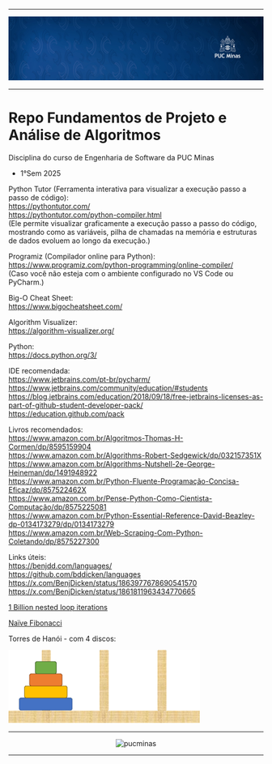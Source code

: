 -----

<img alt="pucminas" src="https://github.com/joaopauloaramuni/joaopauloaramuni/blob/main/img/FUNDOCOREUCAPA.jpg?raw=true"/>

-----

# Repo Fundamentos de Projeto e Análise de Algoritmos

Disciplina do curso de Engenharia de Software da PUC Minas 

- 1°Sem 2025

Python Tutor (Ferramenta interativa para visualizar a execução passo a passo de código):
<br>https://pythontutor.com/
<br>https://pythontutor.com/python-compiler.html
<br>(Ele permite visualizar graficamente a execução passo a passo do código, mostrando como as variáveis, pilha de chamadas na memória e estruturas de dados evoluem ao longo da execução.)

Programiz (Compilador online para Python):
<br>https://www.programiz.com/python-programming/online-compiler/
<br>(Caso você não esteja com o ambiente configurado no VS Code ou PyCharm.)

Big-O Cheat Sheet:
<br>https://www.bigocheatsheet.com/

Algorithm Visualizer:
<br>https://algorithm-visualizer.org/

Python:
<br>https://docs.python.org/3/

IDE recomendada:
<br>https://www.jetbrains.com/pt-br/pycharm/
<br>https://www.jetbrains.com/community/education/#students
<br>https://blog.jetbrains.com/education/2018/09/18/free-jetbrains-licenses-as-part-of-github-student-developer-pack/
<br>https://education.github.com/pack

Livros recomendados:
<br>https://www.amazon.com.br/Algoritmos-Thomas-H-Cormen/dp/8595159904
<br>https://www.amazon.com.br/Algorithms-Robert-Sedgewick/dp/032157351X
<br>https://www.amazon.com.br/Algorithms-Nutshell-2e-George-Heineman/dp/1491948922
<br>https://www.amazon.com.br/Python-Fluente-Programação-Concisa-Eficaz/dp/857522462X
<br>https://www.amazon.com.br/Pense-Python-Como-Cientista-Computação/dp/8575225081
<br>https://www.amazon.com.br/Python-Essential-Reference-David-Beazley-dp-0134173279/dp/0134173279
<br>https://www.amazon.com.br/Web-Scraping-Com-Python-Coletando/dp/8575227300

Links úteis:
<br>https://benjdd.com/languages/
<br>https://github.com/bddicken/languages
<br>https://x.com/BenjDicken/status/1863977678690541570
<br>https://x.com/BenjDicken/status/1861811963434770665

<!--
| 1 Billion nested loop iterations |
|----------------------------------|
| <img src="https://github.com/joaopauloaramuni/fundamentos-de-projeto-e-analise-de-algoritmos/blob/main/img/BenjDicken-1863977678690541570-100MB.gif?raw=true" alt="1 Billion nested loop iterations" /> |
-->

[1 Billion nested loop iterations](https://github.com/user-attachments/assets/ecc2b488-08b9-4fa8-a86e-3091cba92e91)

[Naïve Fibonacci](https://github.com/user-attachments/assets/718297e4-a105-4fe0-8854-5450c8fead95)

Torres de Hanói - com 4 discos:

<img width="75%" alt="hanoi_4" src="https://github.com/joaopauloaramuni/fundamentos-de-projeto-e-analise-de-algoritmos/blob/main/img/Tower_of_Hanoi_4_disks_b.gif?raw=true"/>

-----

<div align="center">
  <img width="70%" alt="pucminas" src="https://github.com/joaopauloaramuni/joaopauloaramuni/blob/main/img/engsoft.png?raw=true"/>
</div>

-----
